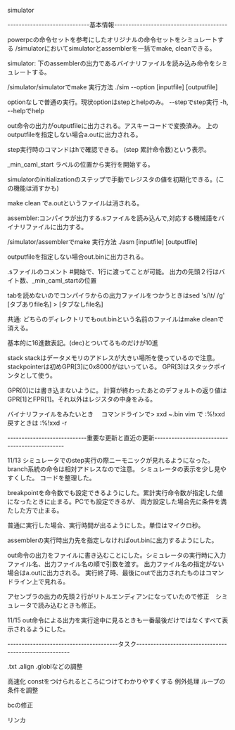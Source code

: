 simulator

-----------------------------基本情報----------------------------------------

powerpcの命令セットを参考にしたオリジナルの命令セットをシミュレートする
/simulatorにおいてsimulatorとassemblerを一括でmake, cleanできる。


simulator: 下のassemblerの出力であるバイナリファイルを読み込み命令をシミュレートする。

/simulator/simulatorでmake 
実行方法 ./sim --option [inputfile] [outputfile]

optionなしで普通の実行。現状optionはstepとhelpのみ。
--stepでstep実行
-h, --helpでhelp

out命令の出力がoutputfileに出力される。アスキーコードで変換済み。
上のoutputfileを指定しない場合a.outに出力される。

step実行時のコマンドはhで確認できる。
(step 累計命令数)という表示。

_min_caml_start ラベルの位置から実行を開始する。

simulatorのinitializationのステップで手動でレジスタの値を初期化できる。(この機能は消すかも)

make clean でa.outというファイルは消される。



assembler:コンパイラが出力する.sファイルを読み込んで,対応する機械語をバイナリファイルに出力する。

/simulator/assemblerでmake
実行方法 ./asm [inputfile] [outputfile]

outputfileを指定しない場合out.binに出力される。

.sファイルのコメント #開始で、1行に渡ってことが可能。
出力の先頭２行はバイト数、_min_caml_startの位置


tabを読めないのでコンパイラからの出力ファイルをつかうときはsed 's/\t/ /g' [タブありfile名] > [タブなしfile名]



共通:
どちらのディレクトリでもout.binという名前のファイルはmake cleanで消える。

基本的に16進数表記。(dec)とついてるものだけが10進

stack
	stackはデータメモリのアドレスが大きい場所を使っているので注意。
	stackpointerは初めGPR[3]に0x8000がはいっている。
	GPR[3]はスタックポインタとして使う。

GPR[0]には書き込まないように。
計算が終わったあとのデフォルトの返り値はGPR[1]とFPR[1]。それ以外はレジスタの中身をみる。

バイナリファイルをみたいとき　
	コマンドラインで> xxd ~.bin
	vim で :%!xxd  戻すときは :%!xxd -r

----------------------------重要な更新と直近の更新----------------------------------------------

11/13
シミュレータでのstep実行の際ニーモニックが見れるようになった。branch系統の命令は相対アドレスなので注意。
シミュレータの表示を少し見やすくした。
コードを整理した。

breakpointを命令数でも設定できるようにした。累計実行命令数が指定した値になったときに止まる。PCでも設定できるが、
両方設定した場合先に条件を満たした方で止まる。

普通に実行した場合、実行時間が出るようにした。単位はマイクロ秒。

assemblerの実行時出力先を指定しなければout.binに出力するようにした。

out命令の出力をファイルに書き込むことにした。シミュレータの実行時に入力ファイル名、出力ファイル名の順で引数を渡す。
出力ファイル名の指定がない場合はa.outに出力される。
実行終了時、最後にoutで出力されたものはコマンドライン上で見れる。

アセンブラの出力の先頭２行がリトルエンディアンになっていたので修正　シミュレータで読み込むときも修正。

11/15
out命令による出力を実行途中に見るときも一番最後だけではなくすべて表示されるようにした。

---------------------------------------タスク------------------------------------------------------

.txt .align .globlなどの調整

高速化
	constをつけられるところにつけてわかりやすくする
	例外処理
	ループの条件を調整

bcの修正

リンカ
